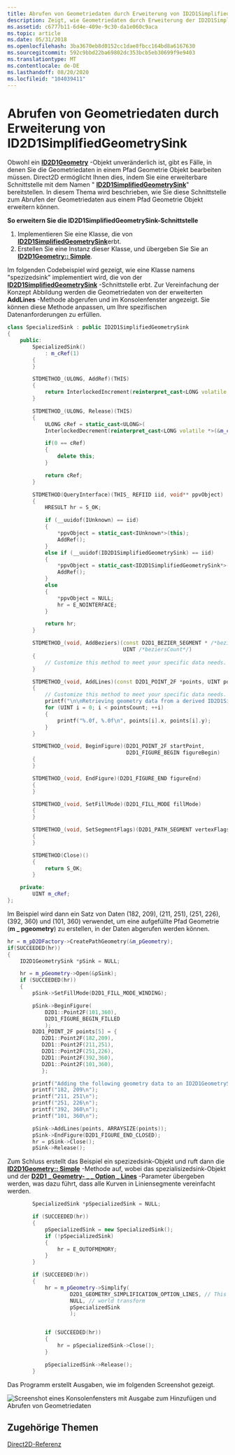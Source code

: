 ```yaml
---
title: Abrufen von Geometriedaten durch Erweiterung von ID2D1SimplifiedGeometrySink
description: Zeigt, wie Geometriedaten durch Erweiterung der ID2D1SimplifiedGeometrySink-Schnittstelle abgerufen werden.
ms.assetid: c6777b11-6d4e-409e-9c30-da1e060c9aca
ms.topic: article
ms.date: 05/31/2018
ms.openlocfilehash: 3ba3670eb8d0152cc1dae8fbcc164bd8a6167630
ms.sourcegitcommit: 592c9bbd22ba69802dc353bcb5eb30699f9e9403
ms.translationtype: MT
ms.contentlocale: de-DE
ms.lasthandoff: 08/20/2020
ms.locfileid: "104039411"
---
```

# <a name="how-to-retrieve-geometry-data-by-extending-id2d1simplifiedgeometrysink"></a>Abrufen von Geometriedaten durch Erweiterung von ID2D1SimplifiedGeometrySink

Obwohl ein [**ID2D1Geometry**](/windows/win32/api/d2d1/nn-d2d1-id2d1geometry) -Objekt unveränderlich ist, gibt es Fälle, in denen Sie die Geometriedaten in einem Pfad Geometrie Objekt bearbeiten müssen. Direct2D ermöglicht Ihnen dies, indem Sie eine erweiterbare Schnittstelle mit dem Namen " [**ID2D1SimplifiedGeometrySink**](/windows/win32/api/d2d1/nn-d2d1-id2d1simplifiedgeometrysink)" bereitstellen. In diesem Thema wird beschrieben, wie Sie diese Schnittstelle zum Abrufen der Geometriedaten aus einem Pfad Geometrie Objekt erweitern können.

**So erweitern Sie die ID2D1SimplifiedGeometrySink-Schnittstelle**

1.  Implementieren Sie eine Klasse, die von [**ID2D1SimplifiedGeometrySink**](/windows/win32/api/d2d1/nn-d2d1-id2d1simplifiedgeometrysink)erbt.
2.  Erstellen Sie eine Instanz dieser Klasse, und übergeben Sie Sie an [**ID2D1Geometry:: Simple**](id2d1geometry-simplify.md).

Im folgenden Codebeispiel wird gezeigt, wie eine Klasse namens "spezizedsink" implementiert wird, die von der [**ID2D1SimplifiedGeometrySink**](/windows/win32/api/d2d1/nn-d2d1-id2d1simplifiedgeometrysink) -Schnittstelle erbt. Zur Vereinfachung der Konzept Abbildung werden die Geometriedaten von der erweiterten **AddLines** -Methode abgerufen und im Konsolenfenster angezeigt. Sie können diese Methode anpassen, um Ihre spezifischen Datenanforderungen zu erfüllen.


```C++
class SpecializedSink : public ID2D1SimplifiedGeometrySink
{
    public:
        SpecializedSink()
            : m_cRef(1)
        {
        }

        STDMETHOD_(ULONG, AddRef)(THIS)
        {
            return InterlockedIncrement(reinterpret_cast<LONG volatile *>(&m_cRef));
        }

        STDMETHOD_(ULONG, Release)(THIS)
        {
            ULONG cRef = static_cast<ULONG>(
            InterlockedDecrement(reinterpret_cast<LONG volatile *>(&m_cRef)));

            if(0 == cRef)
            {
                delete this;
            }

            return cRef;
        }

        STDMETHOD(QueryInterface)(THIS_ REFIID iid, void** ppvObject)
        {
            HRESULT hr = S_OK;

            if (__uuidof(IUnknown) == iid)
            {
                *ppvObject = static_cast<IUnknown*>(this);
                AddRef();
            }
            else if (__uuidof(ID2D1SimplifiedGeometrySink) == iid)
            {
                *ppvObject = static_cast<ID2D1SimplifiedGeometrySink*>(this);
                AddRef();
            }
            else
            {
                *ppvObject = NULL;
                hr = E_NOINTERFACE;
            }

            return hr;
        }

        STDMETHOD_(void, AddBeziers)(const D2D1_BEZIER_SEGMENT * /*beziers*/,
                                     UINT /*beziersCount*/)
        {
            // Customize this method to meet your specific data needs.
        }

        STDMETHOD_(void, AddLines)(const D2D1_POINT_2F *points, UINT pointsCount)
        {
            // Customize this method to meet your specific data needs.
            printf("\n\nRetrieving geometry data from a derived ID2D1SimplifiedGeometrySink object:\n");
            for (UINT i = 0; i < pointsCount; ++i)
            {
                printf("%.0f, %.0f\n", points[i].x, points[i].y);
            }
        }

        STDMETHOD_(void, BeginFigure)(D2D1_POINT_2F startPoint,
                                      D2D1_FIGURE_BEGIN figureBegin)
        {
        }

        STDMETHOD_(void, EndFigure)(D2D1_FIGURE_END figureEnd)
        {
        }

        STDMETHOD_(void, SetFillMode)(D2D1_FILL_MODE fillMode)
        {
        }

        STDMETHOD_(void, SetSegmentFlags)(D2D1_PATH_SEGMENT vertexFlags)
        {
        }

        STDMETHOD(Close)()
        {
            return S_OK;
        }

    private:
        UINT m_cRef;
};
```



Im Beispiel wird dann ein Satz von Daten (182, 209), (211, 251), (251, 226), (392, 360) und (101, 360) verwendet, um eine aufgefüllte Pfad Geometrie (**m \_ pgeometry**) zu erstellen, in der Daten abgerufen werden können.


```C++
hr = m_pD2DFactory->CreatePathGeometry(&m_pGeometry);
if(SUCCEEDED(hr))
{
    ID2D1GeometrySink *pSink = NULL;

    hr = m_pGeometry->Open(&pSink);
    if (SUCCEEDED(hr))
    {
        pSink->SetFillMode(D2D1_FILL_MODE_WINDING);

        pSink->BeginFigure(
            D2D1::Point2F(101,360),
            D2D1_FIGURE_BEGIN_FILLED
            );
        D2D1_POINT_2F points[5] = {
           D2D1::Point2F(182,209),
           D2D1::Point2F(211,251),
           D2D1::Point2F(251,226),
           D2D1::Point2F(392,360),
           D2D1::Point2F(101,360),
           };

        printf("Adding the following geometry data to an ID2D1GeometrySink object:\n");
        printf("182, 209\n");
        printf("211, 251\n");
        printf("251, 226\n");
        printf("392, 360\n");
        printf("101, 360\n");

        pSink->AddLines(points, ARRAYSIZE(points));
        pSink->EndFigure(D2D1_FIGURE_END_CLOSED);
        hr = pSink->Close();
        pSink->Release();
```



Zum Schluss erstellt das Beispiel ein spezizedsink-Objekt und ruft dann die [**ID2D1Geometry:: Simple**](id2d1geometry-simplify.md) -Methode auf, wobei das spezialisizedsink-Objekt und der [**D2D1 \_ Geometry- \_ \_ Option \_ Lines**](/windows/desktop/api/d2d1/ne-d2d1-d2d1_geometry_simplification_option) -Parameter übergeben werden, was dazu führt, dass alle Kurven in Liniensegmente vereinfacht werden.


```C++
        SpecializedSink *pSpecializedSink = NULL;

        if (SUCCEEDED(hr))
        {
            pSpecializedSink = new SpecializedSink();
            if (!pSpecializedSink)
            {
                hr = E_OUTOFMEMORY;
            }
        }

        if (SUCCEEDED(hr))
        {
            hr = m_pGeometry->Simplify(
                    D2D1_GEOMETRY_SIMPLIFICATION_OPTION_LINES, // This causes any curves to be flattened into line segments.
                    NULL, // world transform
                    pSpecializedSink
                    );


            if (SUCCEEDED(hr))
            {
                hr = pSpecializedSink->Close();
            }

            pSpecializedSink->Release();
        }
```



Das Programm erstellt Ausgaben, wie im folgenden Screenshot gezeigt.

![Screenshot eines Konsolenfensters mit Ausgabe zum Hinzufügen und Abrufen von Geometriedaten](images/specializedgeometrysink.png)

## <a name="related-topics"></a>Zugehörige Themen

<dl> <dt>

[Direct2D-Referenz](reference.md)
</dt> </dl>

 

 